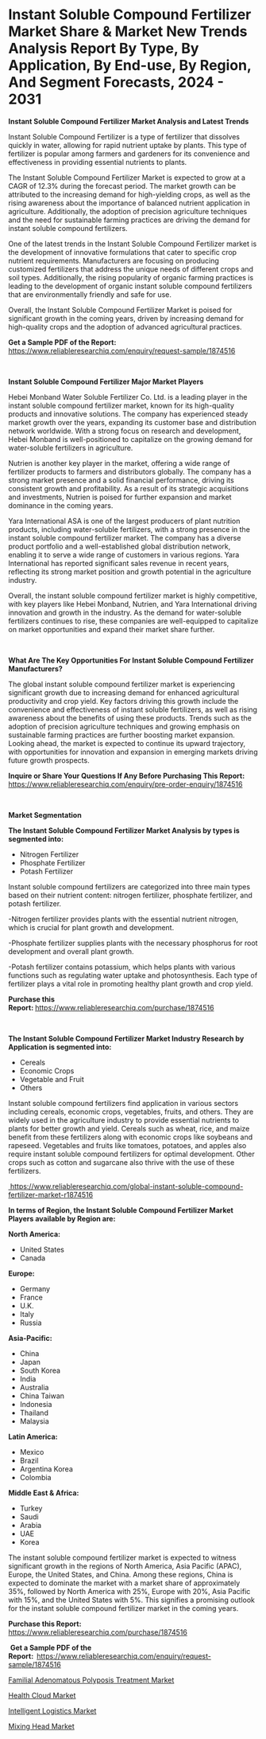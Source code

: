<p><h1>Instant Soluble Compound Fertilizer Market Share & Market New Trends Analysis Report By Type, By Application, By End-use, By Region, And Segment Forecasts, 2024 - 2031</h1></p><p><strong>Instant Soluble Compound Fertilizer Market Analysis and Latest Trends</strong></p>
<p><p>Instant Soluble Compound Fertilizer is a type of fertilizer that dissolves quickly in water, allowing for rapid nutrient uptake by plants. This type of fertilizer is popular among farmers and gardeners for its convenience and effectiveness in providing essential nutrients to plants.</p><p>The Instant Soluble Compound Fertilizer Market is expected to grow at a CAGR of 12.3% during the forecast period. The market growth can be attributed to the increasing demand for high-yielding crops, as well as the rising awareness about the importance of balanced nutrient application in agriculture. Additionally, the adoption of precision agriculture techniques and the need for sustainable farming practices are driving the demand for instant soluble compound fertilizers.</p><p>One of the latest trends in the Instant Soluble Compound Fertilizer market is the development of innovative formulations that cater to specific crop nutrient requirements. Manufacturers are focusing on producing customized fertilizers that address the unique needs of different crops and soil types. Additionally, the rising popularity of organic farming practices is leading to the development of organic instant soluble compound fertilizers that are environmentally friendly and safe for use.</p><p>Overall, the Instant Soluble Compound Fertilizer Market is poised for significant growth in the coming years, driven by increasing demand for high-quality crops and the adoption of advanced agricultural practices.</p></p>
<p><strong>Get a Sample PDF of the Report:&nbsp;</strong> <a href="https://www.reliableresearchiq.com/enquiry/request-sample/1874516">https://www.reliableresearchiq.com/enquiry/request-sample/1874516</a></p>
<p>&nbsp;</p>
<p><strong>Instant Soluble Compound Fertilizer Major Market Players</strong></p>
<p><p>Hebei Monband Water Soluble Fertilizer Co. Ltd. is a leading player in the instant soluble compound fertilizer market, known for its high-quality products and innovative solutions. The company has experienced steady market growth over the years, expanding its customer base and distribution network worldwide. With a strong focus on research and development, Hebei Monband is well-positioned to capitalize on the growing demand for water-soluble fertilizers in agriculture.</p><p>Nutrien is another key player in the market, offering a wide range of fertilizer products to farmers and distributors globally. The company has a strong market presence and a solid financial performance, driving its consistent growth and profitability. As a result of its strategic acquisitions and investments, Nutrien is poised for further expansion and market dominance in the coming years.</p><p>Yara International ASA is one of the largest producers of plant nutrition products, including water-soluble fertilizers, with a strong presence in the instant soluble compound fertilizer market. The company has a diverse product portfolio and a well-established global distribution network, enabling it to serve a wide range of customers in various regions. Yara International has reported significant sales revenue in recent years, reflecting its strong market position and growth potential in the agriculture industry.</p><p>Overall, the instant soluble compound fertilizer market is highly competitive, with key players like Hebei Monband, Nutrien, and Yara International driving innovation and growth in the industry. As the demand for water-soluble fertilizers continues to rise, these companies are well-equipped to capitalize on market opportunities and expand their market share further.</p></p>
<p>&nbsp;</p>
<p><strong>What Are The Key Opportunities For Instant Soluble Compound Fertilizer Manufacturers?</strong></p>
<p><p>The global instant soluble compound fertilizer market is experiencing significant growth due to increasing demand for enhanced agricultural productivity and crop yield. Key factors driving this growth include the convenience and effectiveness of instant soluble fertilizers, as well as rising awareness about the benefits of using these products. Trends such as the adoption of precision agriculture techniques and growing emphasis on sustainable farming practices are further boosting market expansion. Looking ahead, the market is expected to continue its upward trajectory, with opportunities for innovation and expansion in emerging markets driving future growth prospects.</p></p>
<p><strong>Inquire or Share Your Questions If Any Before Purchasing This Report:</strong> <a href="https://www.reliableresearchiq.com/enquiry/pre-order-enquiry/1874516">https://www.reliableresearchiq.com/enquiry/pre-order-enquiry/1874516</a></p>
<p>&nbsp;</p>
<p><strong>Market Segmentation</strong></p>
<p><strong>The Instant Soluble Compound Fertilizer Market Analysis by types is segmented into:</strong></p>
<p><ul><li>Nitrogen Fertilizer</li><li>Phosphate Fertilizer</li><li>Potash Fertilizer</li></ul></p>
<p><p>Instant soluble compound fertilizers are categorized into three main types based on their nutrient content: nitrogen fertilizer, phosphate fertilizer, and potash fertilizer. </p><p>-Nitrogen fertilizer provides plants with the essential nutrient nitrogen, which is crucial for plant growth and development. </p><p>-Phosphate fertilizer supplies plants with the necessary phosphorus for root development and overall plant growth. </p><p>-Potash fertilizer contains potassium, which helps plants with various functions such as regulating water uptake and photosynthesis. Each type of fertilizer plays a vital role in promoting healthy plant growth and crop yield.</p></p>
<p><strong>Purchase this Report:&nbsp;</strong><a href="https://www.reliableresearchiq.com/purchase/1874516">https://www.reliableresearchiq.com/purchase/1874516</a></p>
<p>&nbsp;</p>
<p><strong>The Instant Soluble Compound Fertilizer Market Industry Research by Application is segmented into:</strong></p>
<p><ul><li>Cereals</li><li>Economic Crops</li><li>Vegetable and Fruit</li><li>Others</li></ul></p>
<p><p>Instant soluble compound fertilizers find application in various sectors including cereals, economic crops, vegetables, fruits, and others. They are widely used in the agriculture industry to provide essential nutrients to plants for better growth and yield. Cereals such as wheat, rice, and maize benefit from these fertilizers along with economic crops like soybeans and rapeseed. Vegetables and fruits like tomatoes, potatoes, and apples also require instant soluble compound fertilizers for optimal development. Other crops such as cotton and sugarcane also thrive with the use of these fertilizers.</p></p>
<p><a href="https://www.reliableresearchiq.com/global-instant-soluble-compound-fertilizer-market-r1874516">&nbsp;https://www.reliableresearchiq.com/global-instant-soluble-compound-fertilizer-market-r1874516</a></p>
<p><strong>In terms of Region, the Instant Soluble Compound Fertilizer Market Players available by Region are:</strong></p>
<p>
    <p> <strong> North America: </strong>
        <ul>
            <li>United States</li>
            <li>Canada</li>
        </ul>
        </p> 
    <p> <strong> Europe: </strong>
        <ul>
            <li>Germany</li>
            <li>France</li>
            <li>U.K.</li>
            <li>Italy</li>
            <li>Russia</li>
        </ul>
        </p> 
    <p> <strong> Asia-Pacific: </strong>
        <ul>
            <li>China</li>
            <li>Japan</li>
            <li>South Korea</li>
            <li>India</li>
            <li>Australia</li>
            <li>China Taiwan</li>
            <li>Indonesia</li>
            <li>Thailand</li>
            <li>Malaysia</li>
        </ul>
        </p> 
    <p> <strong> Latin America: </strong>
        <ul>
            <li>Mexico</li>
            <li>Brazil</li>
            <li>Argentina Korea</li>
            <li>Colombia</li>
        </ul>
        </p> 
    <p> <strong> Middle East & Africa: </strong>
        <ul>
            <li>Turkey</li>
            <li>Saudi</li>
            <li>Arabia</li>
            <li>UAE</li>
            <li>Korea</li>
        </ul>
    </p>
    </p>
<p><p>The instant soluble compound fertilizer market is expected to witness significant growth in the regions of North America, Asia Pacific (APAC), Europe, the United States, and China. Among these regions, China is expected to dominate the market with a market share of approximately 35%, followed by North America with 25%, Europe with 20%, Asia Pacific with 15%, and the United States with 5%. This signifies a promising outlook for the instant soluble compound fertilizer market in the coming years.</p></p>
<p><strong>Purchase this Report: </strong><a href="https://www.reliableresearchiq.com/purchase/1874516">https://www.reliableresearchiq.com/purchase/1874516</a></p>
<p>&nbsp;<strong>Get a Sample PDF of the Report:&nbsp;&nbsp;</strong><a href="https://www.reliableresearchiq.com/enquiry/request-sample/1874516">https://www.reliableresearchiq.com/enquiry/request-sample/1874516</a></p>
<p><strong></strong></p>
<p><p><a href="https://github.com/obertPattersbG/Market-Research-Report-List-1/blob/main/familial-adenomatous-polyposis-treatment-market.md">Familial Adenomatous Polyposis Treatment Market</a></p><p><a href="https://www.linkedin.com/pulse/health-cloud-market-global-regional-analysis-focus-region-kckaf">Health Cloud Market</a></p><p><a href="https://www.linkedin.com/pulse/global-intelligent-logistics-market-focus-application-end-use-ot02f">Intelligent Logistics Market</a></p><p><a href="https://github.com/graysonwolfe1913/Market-Research-Report-List-1/blob/main/mixing-head-market.md">Mixing Head Market</a></p></p>